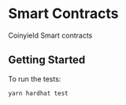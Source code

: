 # Smart Contracts
Coinyield Smart contracts

## Getting Started
To run the tests:

```
yarn hardhat test
```
